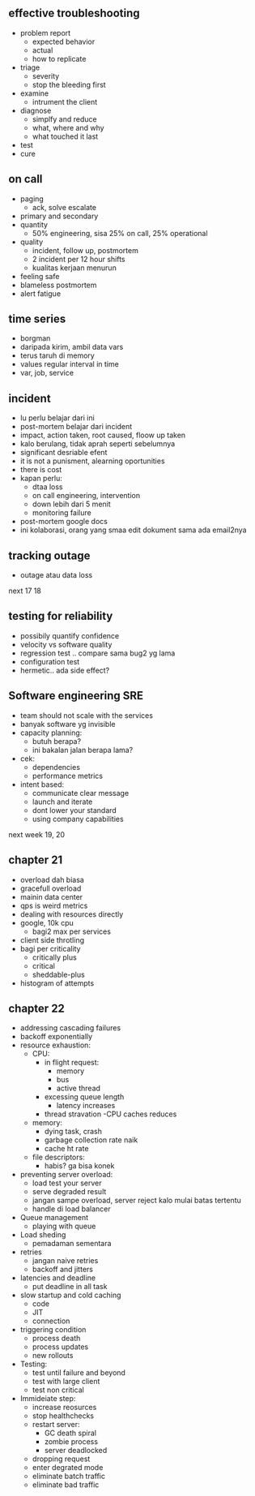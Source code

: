 ## effective troubleshooting
- problem report
    - expected behavior
    - actual 
    - how to replicate
- triage
    - severity
    - stop the bleeding first
- examine
    - intrument the client
- diagnose
    - simplfy and reduce
    - what, where and why
    - what touched it last
- test
- cure

## on call
- paging
    - ack, solve escalate
- primary and secondary
- quantity
    - 50% engineering, sisa 25% on call, 25% operational
- quality
    - incident, follow up, postmortem
    - 2 incident per 12 hour shifts
    - kualitas kerjaan menurun
- feeling safe
- blameless postmortem
- alert fatigue


## time series
- borgman
- daripada kirim, ambil data vars
- terus taruh di memory
- values regular interval in time
- var, job, service


## incident
- lu perlu belajar dari ini
- post-mortem belajar dari incident
- impact, action taken, root caused, floow up taken
- kalo berulang, tidak aprah seperti sebelumnya
- significant desriable efent
- it is not a punisment, alearning oportunities
- there is cost
- kapan perlu:
    - dtaa loss
    - on call engineering, intervention
    - down lebih dari 5 menit
    - monitoring failure
- post-mortem google docs
- ini kolaborasi, orang yang smaa edit dokument sama ada email2nya

## tracking outage
- outage atau data loss

next 17 18
## testing for reliability
- possibily quantify confidence
- velocity vs software quality
- regression test .. compare sama bug2 yg lama
- configuration test
- hermetic.. ada side effect?


## Software engineering SRE
- team should not scale with the services
- banyak software yg invisible
- capacity planning:
    - butuh berapa?
    - ini bakalan jalan berapa lama?
- cek:
    - dependencies
    - performance metrics
- intent based:
    - communicate clear message
    - launch and iterate
    - dont lower your standard
    - using company capabilities

next week 19, 20

## chapter 21
- overload dah biasa
- gracefull overload 
- mainin data center
- qps is weird metrics
- dealing with resources directly
- google, 10k cpu
    - bagi2 max per services
- client side throtling
- bagi per criticality
    - critically plus
    - critical
    - sheddable-plus
- histogram of attempts

## chapter 22
- addressing cascading failures
- backoff exponentially
- resource exhaustion:
    - CPU:
        - in flight request:
            - memory
            - bus
            - active thread
        - excessing queue length
            - latency increases
        - thread stravation
        -CPU caches reduces
    - memory:
        - dying task, crash
        - garbage collection rate naik
        - cache ht rate
    - file descriptors:
        - habis? ga bisa konek
- preventing server overload:
    - load test your server
    - serve degraded result
    - jangan sampe overload, server reject kalo mulai batas tertentu
    - handle di load balancer
- Queue management
    - playing with queue
- Load sheding
    - pemadaman sementara
- retries
    - jangan naive retries
    - backoff and jitters
- latencies and deadline
    - put deadline in all task
- slow startup and cold caching
    - code
    - JIT
    - connection
- triggering condition
    - process death
    - process updates
    - new rollouts
- Testing:
    - test until failure and beyond
    - test with large client
    - test non critical
- Immideiate step:
    - increase reosurces
    - stop healthchecks
    - restart server:
        - GC death spiral
        - zombie process
        - server deadlocked
    - dropping request
    - enter degrated mode
    - eliminate batch traffic
    - eliminate bad traffic
